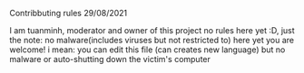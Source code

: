 Contribbuting rules
29/08/2021

I am tuanminh, moderator and owner of this project
no rules here yet :D, just the note: no malware(includes viruses but not restricted to) here yet
you are welcome!
i mean: you can edit this file (can creates new language) but no malware or auto-shutting down the victim's computer
